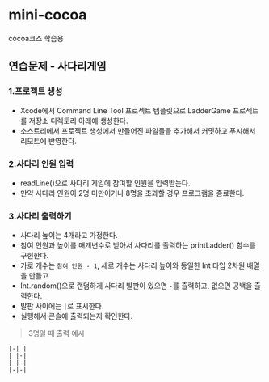 # mini-cocoa
cocoa코스 학습용

## **연습문제 - 사다리게임**

### **1.프로젝트 생성**

- Xcode에서 Command Line Tool 프로젝트 템플릿으로 LadderGame 프로젝트를 저장소 디렉토리 아래에 생성한다.
- 소스트리에서 프로젝트 생성에서 만들어진 파일들을 추가해서 커밋하고 푸시해서 리모트에 반영한다.

### **2.사다리 인원 입력**

- readLine()으로 사다리 게임에 참여할 인원을 입력받는다.
- 만약 사다리 인원이 2명 미만이거나 8명을 초과할 경우 프로그램을 종료한다.

### **3.사다리 출력하기**

- 사다리 높이는 4개라고 가정한다.
- 참여 인원과 높이를 매개변수로 받아서 사다리를 출력하는 printLadder() 함수를 구현한다.
- 가로 개수는 `참여 인원 - 1`, 세로 개수는 사다리 높이와 동일한 Int 타입 2차원 배열을 만들고
- Int.random()으로 랜덤하게 사다리 발판이 있으면 `-`를 출력하고, 없으면 공백을 출력한다.
- 발판 사이에는 `|`로 표시한다.
- 실행해서 콘솔에 출력되는지 확인한다.

> 3명일 때 출력 예시
> 

```
|-| |
| |-|
| |-|
|-|-|

```

